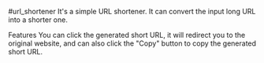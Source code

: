 #url_shortener
It's a simple URL shortener. It can convert the input long URL into a shorter one.

Features
You can click the generated short URL, it will redirect you to the original website, 
and can also click the "Copy" button to copy the generated short URL.

